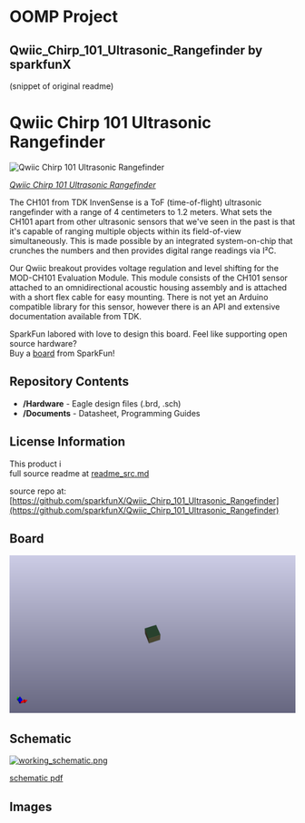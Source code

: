 # OOMP Project  
## Qwiic_Chirp_101_Ultrasonic_Rangefinder  by sparkfunX  
  
(snippet of original readme)  
  
Qwiic Chirp 101 Ultrasonic Rangefinder  
========================================  
  
![Qwiic Chirp 101 Ultrasonic Rangefinder](https://cdn.sparkfun.com//assets/parts/1/5/9/9/2/17046-Qwiic_Chirp_101_Ultrasonic_Rangefinder-01.jpg)  
  
[*Qwiic Chirp 101 Ultrasonic Rangefinder*](https://www.sparkfun.com/products/17046)  
  
The CH101 from TDK InvenSense is a ToF (time-of-flight) ultrasonic rangefinder with a range of 4 centimeters to 1.2 meters. What sets the CH101 apart from other ultrasonic sensors that we've seen in the past is that it's capable of ranging multiple objects within its field-of-view simultaneously. This is made possible by an integrated system-on-chip that crunches the numbers and then provides digital range readings via I²C.   
  
Our Qwiic breakout provides voltage regulation and level shifting for the MOD-CH101 Evaluation Module. This module consists of the CH101 sensor attached to an omnidirectional acoustic housing assembly and is attached with a short flex cable for easy mounting. There is not yet an Arduino compatible library for this sensor, however there is an API and extensive documentation available from TDK.   
  
SparkFun labored with love to design this board. Feel like supporting open source hardware?   
Buy a [board](https://www.sparkfun.com/products/17046) from SparkFun!  
  
Repository Contents  
-------------------  
  
* **/Hardware** - Eagle design files (.brd, .sch)  
* **/Documents** - Datasheet, Programming Guides  
  
  
License Information  
-------------------  
  
This product i  
  full source readme at [readme_src.md](readme_src.md)  
  
source repo at: [https://github.com/sparkfunX/Qwiic_Chirp_101_Ultrasonic_Rangefinder](https://github.com/sparkfunX/Qwiic_Chirp_101_Ultrasonic_Rangefinder)  
## Board  
  
[![working_3d.png](working_3d_600.png)](working_3d.png)  
## Schematic  
  
[![working_schematic.png](working_schematic_600.png)](working_schematic.png)  
  
[schematic pdf](working_schematic.pdf)  
## Images  
